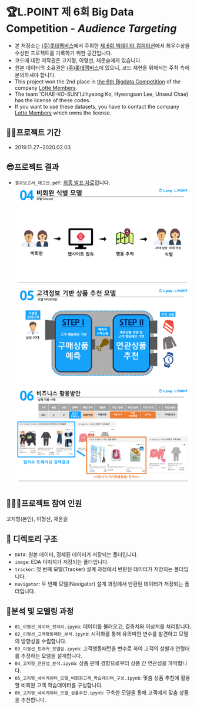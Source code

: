 # 🏆L.POINT 제 6회 Big Data Competition - *Audience Targeting*
* 본 저장소는 [(주)롯데멤버스](https://www.lpoint.com/)에서 주최한 [제 6회 빅데이터 컴피티션](https://competition.lpoint.com/index.tran)에서 최우수상을 수상한 프로젝트를 기록하기 위한 공간입니다.
* 코드에 대한 저작권은 고지형, 이형선, 채운슬에게 있습니다.
* 원본 데이터의 소유권은 [(주)롯데멤버스](https://www.lpoint.com/)에 있으니, 코드 재현을 위해서는 주최 측에 문의하셔야 합니다.  
* This project won the 2nd place in [the 6th Bigdata Competition](https://competition.lpoint.com/index.tran) of the company [Lotte Members](https://www.lpoint.com/app/global/LHGA100100.do?globalFlag=ENG). 
* The team 'CHAE-KO-SUN'(Jihyeong Ko, Hyeongson Lee, Unseul Chae) has the license of these codes.
* If you want to use these datasets, you have to contact the company [Lotte Members](https://www.lpoint.com/app/global/LHGA100100.do?globalFlag=ENG) which owns the license.

## 🏃‍♂️프로젝트 기간
* 2019.11.27~2020.02.03

## 😎프로젝트 결과
- `결과보고서_채고선.pdf`: [최종 발표 자료](https://github.com/iloveslowfood/6thLPOINTBigdataCompetition/blob/master/%EA%B2%B0%EA%B3%BC%EB%B3%B4%EA%B3%A0%EC%84%9C_%EC%B1%84%EA%B3%A0%EC%84%A0.pdf)입니다.  
![](https://github.com/iloveslowfood/6thLPOINTBigdataCompetition/blob/master/image/01.%20%EB%B9%84%ED%9A%8C%EC%9B%90%20%EC%8B%9D%EB%B3%84%20%EB%AA%A8%EB%8D%B8.png?raw=true)
![](https://github.com/iloveslowfood/6thLPOINTBigdataCompetition/blob/master/image/03.%20%EC%83%81%ED%92%88%20%EC%B6%94%EC%B2%9C%20%EB%AA%A8%EB%8D%B8.png?raw=true)
![](https://github.com/iloveslowfood/6thLPOINTBigdataCompetition/blob/master/image/05.%20%EB%B9%84%EC%A6%88%EB%8B%88%EC%8A%A4%20%ED%99%9C%EC%9A%A9%20%EB%B0%A9%EC%95%88.png?raw=true)

## 👩‍👧‍👧프로젝트 참여 인원
고지형(본인), 이형선, 채운슬

## 👀 디렉토리 구조
- `DATA`: 원본 데이터, 정제된 데이터가 저장되는 폴더입니다.
- `image`: EDA 이미지가 저장되는 폴더입니다.
- `tracker`: 첫 번째 모델(Tracker) 설계 과정에서 반환된 데이터가 저장되는 폴더입니다.
- `navigator`: 두 번째 모델(Navigator) 설계 과정에서 반환된 데이터가 저장되는 폴더입니다.

## 🎁분석 및 모델링 과정
- `01_이형선_데이터_전처리.ipynb`: 데이터를 불러오고, 결측치와 이상치를 처리합니다.
- `02_이형선_고객행동패턴_분석.ipynb`: 시각화를 통해 유의미한 변수를 발견하고 모델의 방향성을 수립합니다.
- `03_이형선_트래커_모델링.ipynb`: 고객행동패턴을 변수로 하여 고객의 성별과 연령대를 추정하는 모델을 설계합니다.
- `04_고지형_연관성_분석.ipynb`: 상품 판매 경향으로부터 상품 간 연관성을 파악합니다.
- `05_고지형_네비게이터_모델_비회원고객_학습데이터_구성.ipynb`: 맞춤 상품 추천에 활용할 비회원 고객 학습데이터를 구성합니다.
- `06_고지형_네비게이터_모델_상품추천.ipynb`: 구축한 모델을 통해 고객에게 맞춤 상품을 추천합니다.

